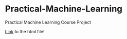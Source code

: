 # Practical-Machine-Learning
Practical Machine Learning Course Project


[Link](http://htmlpreview.github.io/?https://github.com/MXenakis/Practical-Machine-Learning/blob/gh-pages/PracticalMachineLearningProject.html) to the html file!
